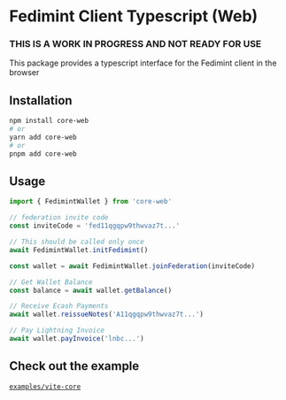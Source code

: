 # Fedimint Client Typescript (Web)

### THIS IS A WORK IN PROGRESS AND NOT READY FOR USE

This package provides a typescript interface for the Fedimint client in the browser

## Installation

```sh
npm install core-web
# or
yarn add core-web
# or
pnpm add core-web
```

## Usage

```ts
import { FedimintWallet } from 'core-web'

// federation invite code
const inviteCode = 'fed11qgqpw9thwvaz7t...'

// This should be called only once
await FedimintWallet.initFedimint()

const wallet = await FedimintWallet.joinFederation(inviteCode)

// Get Wallet Balance
const balance = await wallet.getBalance()

// Receive Ecash Payments
await wallet.reissueNotes('A11qgqpw9thwvaz7t...')

// Pay Lightning Invoice
await wallet.payInvoice('lnbc...')
```

## Check out the example

[`examples/vite-core`](../examples/vite-core/README.md)
